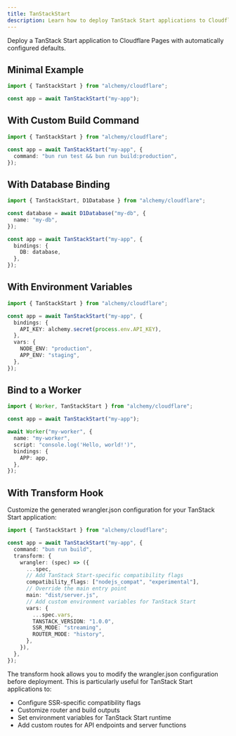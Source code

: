 ```yaml
---
title: TanStackStart
description: Learn how to deploy TanStack Start applications to Cloudflare Workers using Alchemy for modern web development.
---
```


Deploy a TanStack Start application to Cloudflare Pages with automatically configured defaults.

## Minimal Example

```ts
import { TanStackStart } from "alchemy/cloudflare";

const app = await TanStackStart("my-app");
```

## With Custom Build Command

```ts
import { TanStackStart } from "alchemy/cloudflare";

const app = await TanStackStart("my-app", {
  command: "bun run test && bun run build:production",
});
```

## With Database Binding

```ts
import { TanStackStart, D1Database } from "alchemy/cloudflare";

const database = await D1Database("my-db", {
  name: "my-db",
});

const app = await TanStackStart("my-app", {
  bindings: {
    DB: database,
  },
});
```

## With Environment Variables

```ts
import { TanStackStart } from "alchemy/cloudflare";

const app = await TanStackStart("my-app", {
  bindings: {
    API_KEY: alchemy.secret(process.env.API_KEY),
  },
  vars: {
    NODE_ENV: "production",
    APP_ENV: "staging",
  },
});
```

## Bind to a Worker

```ts
import { Worker, TanStackStart } from "alchemy/cloudflare";

const app = await TanStackStart("my-app");

await Worker("my-worker", {
  name: "my-worker",
  script: "console.log('Hello, world!')",
  bindings: {
    APP: app,
  },
});
```

## With Transform Hook

Customize the generated wrangler.json configuration for your TanStack Start application:

```ts
import { TanStackStart } from "alchemy/cloudflare";

const app = await TanStackStart("my-app", {
  command: "bun run build",
  transform: {
    wrangler: (spec) => ({
      ...spec,
      // Add TanStack Start-specific compatibility flags
      compatibility_flags: ["nodejs_compat", "experimental"],
      // Override the main entry point
      main: "dist/server.js",
      // Add custom environment variables for TanStack Start
      vars: {
        ...spec.vars,
        TANSTACK_VERSION: "1.0.0",
        SSR_MODE: "streaming",
        ROUTER_MODE: "history",
      },
    }),
  },
});
```

The transform hook allows you to modify the wrangler.json configuration before deployment. This is particularly useful for TanStack Start applications to:

- Configure SSR-specific compatibility flags
- Customize router and build outputs
- Set environment variables for TanStack Start runtime
- Add custom routes for API endpoints and server functions
